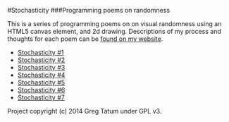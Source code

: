 #Stochasticity
###Programming poems on randomness

This is a series of programming poems on on visual randomness using an HTML5 canvas element, and 2d drawing. Descriptions of my process and thoughts for each poem can be [found on my website](http://gregtatum.com/).

* [Stochasticity #1](http://gregtatum.com/poems/stochasticity/)
* [Stochasticity #2](http://gregtatum.com/poems/stochasticity-2/)
* [Stochasticity #3](http://gregtatum.com/poems/stochasticity-3/)
* [Stochasticity #4](http://gregtatum.com/poems/stochasticity-4/)
* [Stochasticity #5](http://gregtatum.com/poems/stochasticity-5/)
* [Stochasticity #6](http://gregtatum.com/poems/stochasticity-6/)
* [Stochasticity #7](http://gregtatum.com/poems/stochasticity-7/)

Project copyright (c) 2014 Greg Tatum under GPL v3.
